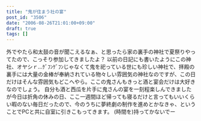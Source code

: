 ```yaml
---
title: "鬼が住まう社の宴"
post_id: "3506"
date: "2006-08-26T21:01:00+09:00"
draft: true
tags: []
---
```



外でやたら和太鼓の音が聞こえるなぁ、と思ったら家の裏手の神社で夏祭りやってたので、こっそり参加してきましたよ？ 以前の日記にも書いたようにこの神社、オヤシｒ…ｹﾞﾌﾝｹﾞﾌﾝじゃなくて鬼を祀っている世にも珍しい神社で、拝殿の裏手には大量の金棒が奉納されている物々しい雰囲気の神社なのですが、この日だけはそんな雰囲気もどこへやら。ここの鬼さんもきっと酒と宴会だけは大好きなのでしょう。  自分も酒と西瓜を片手に鬼さんの宴を一刻程楽しんできましたが今日は折角の休みの日、ここ一週間ほど帰っても寝るだけと言ってもいいくらい暇のない毎日だったので、今のうちに夢終劇の制作を進めとかなきゃ、ということでPCと共に自室に引きこもってきます。 (時間を)持ってかないでー
